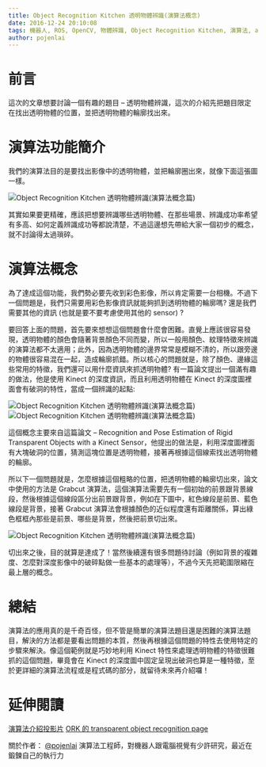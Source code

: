 ```yaml
---
title: Object Recognition Kitchen 透明物體辨識(演算法概念)
date: 2016-12-24 20:10:08
tags: 機器人, ROS, OpenCV, 物體辨識, Object Recognition Kitchen, 演算法, algorithm
author: pojenlai
---
```


# 前言

這次的文章想要討論一個有趣的題目 – 透明物體辨識，這次的介紹先把題目限定在找出透明物體的位置，並把透明物體的輪廓找出來。

# 演算法功能簡介

我們的演算法目的是要找出影像中的透明物體，並把輪廓圈出來，就像下面這張圖一樣。

![Object Recognition Kitchen 透明物體辨識(演算法概念篇)](/img/pojenlai/glasssegmentation.jpg)

其實如果要更精確，應該把想要辨識哪些透明物體、在那些場景、辨識成功率希望有多高、如何定義辨識成功等都說清楚，不過這邊想先帶給大家一個初步的概念，就不討論得太過瑣碎。

# 演算法概念

為了達成這個功能，我們勢必要先收到彩色影像，所以肯定需要一台相機。不過下一個問題是，我們只需要用彩色影像資訊就能夠抓到透明物體的輪廓嗎? 還是我們需要其他的資訊 (也就是要不要考慮使用其他的 sensor) ?

要回答上面的問題，首先要來想想這個問題會什麼會困難。直覺上應該很容易發現，透明物體的顏色會隨著背景顏色不同而變，所以一般用顏色、紋理特徵來辨識的演算法都不太適用；此外，因為透明物體的邊界常常是模糊不清的，所以跟旁邊的物體很容易混在一起，造成輪廓抓錯。所以核心的問題就是，除了顏色、邊緣這些常用的特徵，我們還可以用什麼資訊來抓透明物體? 有一篇論文提出一個滿有趣的做法，他是使用 Kinect 的深度資訊，而且利用透明物體在 Kinect 的深度圖裡面會有破洞的特性，當成一個辨識的起點:

![Object Recognition Kitchen 透明物體辨識(演算法概念篇)](/img/pojenlai/ork1.png)
![Object Recognition Kitchen 透明物體辨識(演算法概念篇)](/img/pojenlai/ork2.png)

這個概念主要來自這篇論文 – Recognition and Pose Estimation of Rigid Transparent Objects with a Kinect Sensor，他提出的做法是，利用深度圖裡面有大塊破洞的位置，猜測這塊位置是透明物體，接著再根據這個線索找出透明物體的輪廓。

所以下一個問題就是，怎麼根據這個粗略的位置，把透明物體的輪廓切出來，論文中使用的方法是 Grabcut 演算法，這個演算法需要先有一個初始的前景跟背景線段，然後根據這個線段區分出前景跟背景，例如在下圖中，紅色線段是前景、藍色線段是背景，接著 Grabcut 演算法會根據顏色的近似程度還有距離關係，算出綠色框框內那些是前景、哪些是背景，然後把前景切出來。

![Object Recognition Kitchen 透明物體辨識(演算法概念篇)](/img/pojenlai/ork11.png)

切出來之後，目的就算是達成了！當然後續還有很多問題待討論（例如背景的複雜度、怎麼對深度影像中的破碎點做一些基本的處理等），不過今天先把範圍限縮在最上層的概念。

# 總結

演算法的應用真的是千奇百怪，但不管是簡單的演算法題目還是困難的演算法題目，解決的方法都是要看出問題的本質，然後再根據這個問題的特性去使用特定的步驟來解決。像這個範例就是巧妙地利用 Kinect 特性來處理透明物體的特徵很難抓的這個問題，畢竟會在 Kinect 的深度圖中固定呈現出破洞也算是一種特徵，至於更詳細的演算法流程或是程式碼的部分，就留待未來再介紹囉！

# 延伸閱讀

[演算法介紹投影片](http://www.slideshare.net/ssuser54fe9a/seminar20150520)
[ORK 的 transparent object recognition page](http://wg-perception.github.io/transparent_objects/index.html#transparent-objects)

關於作者：
[@pojenlai](https://pojenlai.wordpress.com/) 演算法工程師，對機器人跟電腦視覺有少許研究，最近在鍛鍊自己的執行力